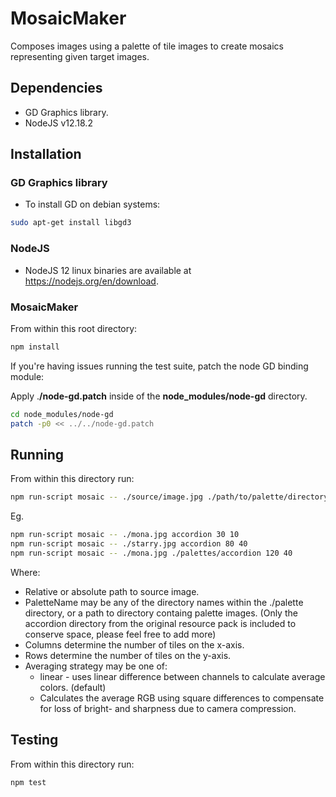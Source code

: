 # MosaicMaker

Composes images using a palette of tile images to create mosaics representing
given target images.


## Dependencies

* GD Graphics library.
* NodeJS v12.18.2


## Installation


### GD Graphics library

* To install GD on debian systems:
```bash
sudo apt-get install libgd3
```

### NodeJS

* NodeJS 12 linux binaries are available at https://nodejs.org/en/download.


### MosaicMaker

From within this root directory:
```bash
npm install
```

If you're having issues running the test suite, patch the node GD binding module:

Apply .__/node-gd.patch__ inside of the
__node_modules/node-gd__ directory.

```bash
cd node_modules/node-gd
patch -p0 << ../../node-gd.patch
```

## Running

From within this directory run:
```bash
npm run-script mosaic -- ./source/image.jpg ./path/to/palette/directory|paletteName columns rows [linear|quadratic]
```
Eg.
```bash
npm run-script mosaic -- ./mona.jpg accordion 30 10
npm run-script mosaic -- ./starry.jpg accordion 80 40
npm run-script mosaic -- ./mona.jpg ./palettes/accordion 120 40

```

Where:
  * Relative or absolute path to source image.
  * PaletteName may be any of the directory names within the ./palette
    directory, or a path to  directory containg palette images.
    (Only the accordion directory from the original resource pack is included to
    conserve space, please feel free to add more)
  * Columns determine the number of tiles on the x-axis.
  * Rows determine the number of tiles on the y-axis.
  * Averaging strategy may be one of:
    * linear - uses linear difference between channels to calculate average
      colors. (default)
    * Calculates the average RGB using square differences to compensate for loss
      of bright- and sharpness due to camera compression.


## Testing

From within this directory run:
```bash
npm test
```
